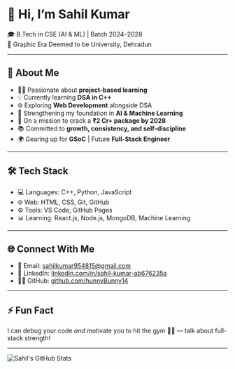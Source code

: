 # 👋 Hi, I’m Sahil Kumar

🎓 B.Tech in CSE (AI & ML) | Batch 2024–2028  
📍 Graphic Era Deemed to be University, Dehradun  

---

## 🚀 About Me

- 👨‍💻 Passionate about **project-based learning**
- 💡 Currently learning **DSA in C++**
- 🌐 Exploring **Web Development** alongside DSA
- 🧠 Strengthening my foundation in **AI & Machine Learning**
- 🎯 On a mission to crack a **₹2 Cr+ package by 2028**
- 📚 Committed to **growth, consistency, and self-discipline**
- 🌍 Gearing up for **GSoC** | Future **Full-Stack Engineer**

---

## 🛠️ Tech Stack

- 💻 Languages: C++, Python, JavaScript  
- 🌐 Web: HTML, CSS, Git, GitHub  
- ⚙️ Tools: VS Code, GitHub Pages  
- 📊 Learning: React.js, Node.js, MongoDB, Machine Learning

---

## 🌐 Connect With Me

- 📧 Email: [sahilkumar954815@gmail.com](mailto:sahilkumar954815@gmail.com)  
- 💼 LinkedIn: [linkedin.com/in/sahil-kumar-ab676235a](https://www.linkedin.com/in/sahil-kumar-ab676235a/)  
- 🧑‍💻 GitHub: [github.com/hunnyBunny14](https://github.com/hunnyBunny14)

---

## ⚡ Fun Fact

I can debug your code *and* motivate you to hit the gym 🏋️‍♂️ — talk about full-stack strength!

---

![Sahil's GitHub Stats](https://github-readme-stats.vercel.app/api?username=hunnyBunny14&show_icons=true&theme=radical)

<!---
hunnyBunny14/hunnyBunny14 is a ✨ special ✨ repository because its `README.md` (this file) appears on your GitHub profile.
You can click the Preview link to take a look at your changes.
--->
